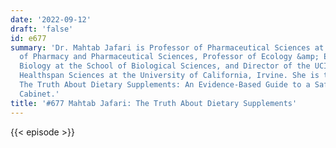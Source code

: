 ```yaml
---
date: '2022-09-12'
draft: 'false'
id: e677
summary: 'Dr. Mahtab Jafari is Professor of Pharmaceutical Sciences at the School
  of Pharmacy and Pharmaceutical Sciences, Professor of Ecology &amp; Evolutionary
  Biology at the School of Biological Sciences, and Director of the UCI Center for
  Healthspan Sciences at the University of California, Irvine. She is the author of
  The Truth About Dietary Supplements: An Evidence-Based Guide to a Safe Medicine
  Cabinet.'
title: '#677 Mahtab Jafari: The Truth About Dietary Supplements'
---
```

{{< episode >}}
